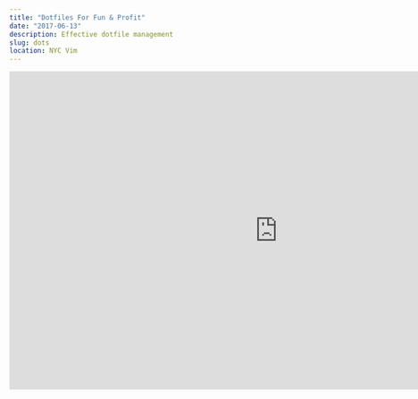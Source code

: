```yaml
---
title: "Dotfiles For Fun & Profit"
date: "2017-06-13"
description: Effective dotfile management
slug: dots
location: NYC Vim
---
```


<iframe src="https://docs.google.com/presentation/d/e/2PACX-1vQZg4uXLyw5SMuTbyZJ--fksNQTq4Ih34aWwcdLq9bAe1BeKLpcP-d05UwAAtVJieh5WjkD0iJln4is/embed?start=false&loop=false&delayms=3000" frameborder="0" width="960" height="569" allowfullscreen="true" mozallowfullscreen="true" webkitallowfullscreen="true"></iframe>
